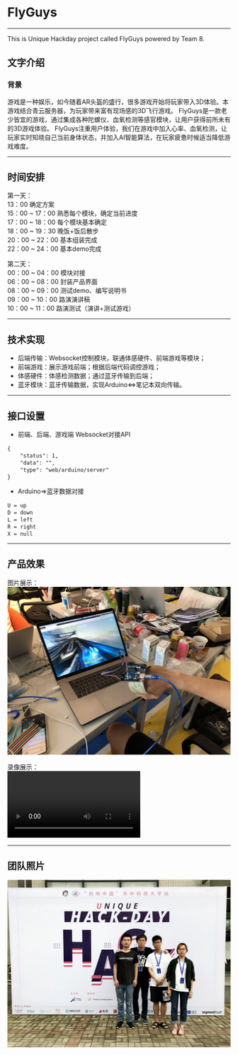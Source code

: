 # FlyGuys
---

This is Unique Hackday project called FlyGuys powered by Team 8.

## 文字介绍

### 背景
游戏是一种娱乐，如今随着AR头盔的盛行，很多游戏开始将玩家带入3D体验。本游戏结合青云服务器，为玩家带来富有现场感的3D飞行游戏。
FlyGuys是一款老少皆宜的游戏，通过集成各种陀螺仪、血氧检测等感官模块，让用户获得前所未有的3D游戏体验。
FlyGuys注重用户体验，我们在游戏中加入心率、血氧检测，让玩家实时知晓自己当前身体状态，并加入AI智能算法，在玩家疲惫时候适当降低游戏难度。

---

## 时间安排
第一天： <br>
13：00 确定方案 <br>
15：00 ~ 17：00 熟悉每个模块，确定当前进度 <br>
17：00 ~ 18：00 每个模块基本确定 <br>
18：00 ~ 19：30 晚饭+饭后散步 <br>
20：00 ~ 22：00 基本组装完成 <br>
22：00 ~ 24：00 基本demo完成 <br>

第二天： <br>
00：00 ~ 04：00 模块对接 <br>
06：00 ~ 08：00 封装产品界面 <br>
08：00 ~ 09：00 测试demo、编写说明书 <br>
09：00 ~ 10：00 路演演讲稿 <br>
10：00 ~ 11：00 路演测试（演讲+测试游戏）<br>

---

## 技术实现
* 后端传输：Websocket控制模块，联通体感硬件、前端游戏等模块；
* 前端游戏：展示游戏前端；根据后端代码调控游戏；
* 体感硬件：体感检测数据；通过蓝牙传输到后端；
* 蓝牙模块：蓝牙传输数据，实现Arduino<=>笔记本双向传输。

---

## 接口设置

- 前端、后端、游戏端 Websocket对接API
```
{
    "status": 1,
    "data": "",
    "type": "web/arduino/server"
}
```

- Arduino=>蓝牙数据对接

```
U = up
D = down
L = left
R = right
X = null
```

---
## 产品效果

图片展示：<br>
![](./images/project.jpg) <br>

录像展示：<br>
<video src="./images/view.mp4" controls="controls"></video><br>

---
## 团队照片
![Team](./images/team.jpg)